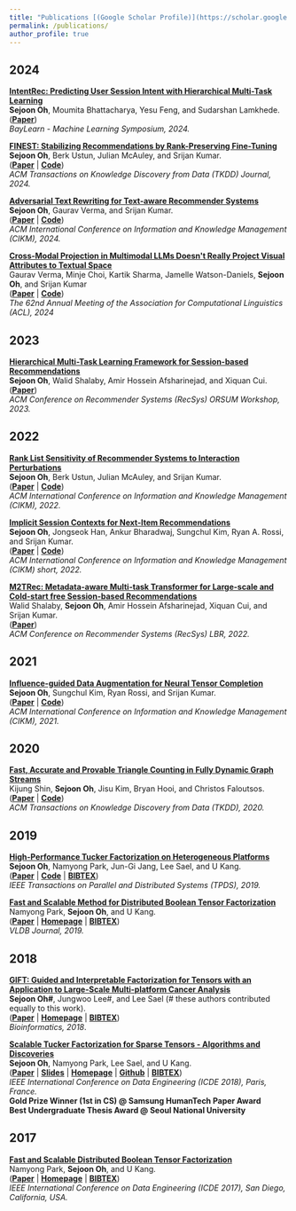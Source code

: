 ```yaml
---
title: "Publications [(Google Scholar Profile)](https://scholar.google.co.kr/citations?user=q_6hq64AAAAJ&hl=en)"
permalink: /publications/
author_profile: true
---
```


## 2024

<b>[IntentRec: Predicting User Session Intent with Hierarchical Multi-Task Learning](https://www.arxiv.org/abs/2408.05353)</b> <br>
**Sejoon Oh**, Moumita Bhattacharya, Yesu Feng, and Sudarshan Lamkhede.  
(**[Paper](https://www.arxiv.org/abs/2408.05353)**)   
<i>BayLearn - Machine Learning Symposium, 2024.</i>

<b>[FINEST: Stabilizing Recommendations by Rank-Preserving Fine-Tuning](https://dl.acm.org/doi/10.1145/3695256)</b> <br>
**Sejoon Oh**, Berk Ustun, Julian McAuley, and Srijan Kumar.  
(**[Paper](https://dl.acm.org/doi/10.1145/3695256)** | **[Code](https://github.com/claws-lab/finest-recsys)**)  
<i>ACM Transactions on Knowledge Discovery from Data (TKDD) Journal, 2024.</i>

<b>[Adversarial Text Rewriting for Text-aware Recommender Systems](https://arxiv.org/abs/2408.00312)</b> <br>
**Sejoon Oh**, Gaurav Verma, and Srijan Kumar.  
(**[Paper](https://arxiv.org/abs/2408.00312)** | **[Code](https://github.com/sejoonoh/ATR)**)   
<i>ACM International Conference on Information and Knowledge Management (CIKM), 2024.</i>

<b>[Cross-Modal Projection in Multimodal LLMs Doesn't Really Project Visual Attributes to Textual Space](https://claws-lab.github.io/projection-in-MLLMs/)</b> <br>
Gaurav Verma, Minje Choi, Kartik Sharma, Jamelle Watson-Daniels, **Sejoon Oh**, and Srijan Kumar  
(**[Paper](https://arxiv.org/abs/2402.16832)** | **[Code](https://github.com/claws-lab/projection-in-MLLMs)**)   
<i>The 62nd Annual Meeting of the Association for Computational Linguistics (ACL), 2024</i>

## 2023

<b>[Hierarchical Multi-Task Learning Framework for Session-based Recommendations](https://arxiv.org/abs/2309.06533)</b> <br>
**Sejoon Oh**, Walid Shalaby, Amir Hossein Afsharinejad, and Xiquan Cui.  
(**[Paper](https://arxiv.org/pdf/2309.06533.pdf)**)   
<i>ACM Conference on Recommender Systems (RecSys) ORSUM Workshop, 2023.</i>

## 2022

<b>[Rank List Sensitivity of Recommender Systems to Interaction Perturbations](https://arxiv.org/abs/2201.12686)</b> <br>
**Sejoon Oh**, Berk Ustun, Julian McAuley, and Srijan Kumar.  
(**[Paper](https://arxiv.org/abs/2201.12686)** | **[Code](https://github.com/claws-lab/casper)**)   
<i>ACM International Conference on Information and Knowledge Management (CIKM), 2022.</i>

<b>[Implicit Session Contexts for Next-Item Recommendations](https://arxiv.org/abs/2208.09076)</b> <br>
**Sejoon Oh**, Jongseok Han, Ankur Bharadwaj, Sungchul Kim, Ryan A. Rossi, and Srijan Kumar.  
(**[Paper](https://arxiv.org/abs/2208.09076)** | **[Code](https://github.com/claws-lab/iscon)**)   
<i>ACM International Conference on Information and Knowledge Management (CIKM) short, 2022.</i>

<b>[M2TRec: Metadata-aware Multi-task Transformer for Large-scale and Cold-start free Session-based Recommendations](https://sejoonoh.github.io/publications/)</b> <br>
Walid Shalaby, **Sejoon Oh**, Amir Hossein Afsharinejad, Xiquan Cui, and Srijan Kumar.  
(**[Paper](https://arxiv.org/abs/2209.11824)**)   
<i>ACM Conference on Recommender Systems (RecSys) LBR, 2022.</i>

## 2021

<b>[Influence-guided Data Augmentation for Neural Tensor Completion](https://arxiv.org/abs/2108.10248)</b> <br>
**Sejoon Oh**, Sungchul Kim, Ryan Rossi, and Srijan Kumar.  
(**[Paper](https://arxiv.org/pdf/2108.10248.pdf)** | **[Code](https://github.com/srijankr/DAIN)**)   
<i>ACM International Conference on Information and Knowledge Management (CIKM), 2021.</i>

## 2020


<b>[Fast, Accurate and Provable Triangle Counting in Fully Dynamic Graph Streams](http://dmlab.kaist.ac.kr/~kijungs/codes/thinkd/)</b> <br>
Kijung Shin, **Sejoon Oh**, Jisu Kim, Bryan Hooi, and Christos Faloutsos.  
(**[Paper](http://dmlab.kaist.ac.kr/~kijungs/papers/thinkdTKDD2020.pdf)** | **[Code](http://dmlab.kaist.ac.kr/~kijungs/codes/thinkd/)**)   
<i>ACM Transactions on Knowledge Discovery from Data (TKDD), 2020.</i>

## 2019

<b>[High-Performance Tucker Factorization on Heterogeneous Platforms](https://ieeexplore.ieee.org/document/8678477)</b> <br>
**Sejoon Oh**, Namyong Park, Jun-Gi Jang, Lee Sael, and U Kang.  
(**[Paper](https://github.com/sejoonoh/sejoonoh.github.io/blob/master/files/GTA_paper.pdf)** | **[Code](https://github.com/sejoonoh/GTA-Tensor)** | **[BIBTEX](https://github.com/sejoonoh/sejoonoh.github.io/blob/master/files/GTA.bib)**)  
<i>IEEE Transactions on Parallel and Distributed Systems (TPDS), 2019.</i>


<b>[Fast and Scalable Method for Distributed Boolean Tensor Factorization](https://link.springer.com/article/10.1007%2Fs00778-019-00538-z)</b> <br>
Namyong Park, **Sejoon Oh**, and U Kang.  
(**[Paper](https://github.com/sejoonoh/sejoonoh.github.io/blob/master/files/VLDBJ.pdf)** | **[Homepage](https://www.cs.cmu.edu/~namyongp/dbtf/)** | **[BIBTEX](https://github.com/sejoonoh/sejoonoh.github.io/blob/master/files/DBTF_VLDB.bib)**)  
<i>VLDB Journal, 2019.</i>

## 2018

<b>[GIFT: Guided and Interpretable Factorization for Tensors with an Application to Large-Scale Multi-platform Cancer Analysis](https://doi.org/10.1093/bioinformatics/bty490)</b> <br>
**Sejoon Oh#**, Jungwoo Lee#, and Lee Sael (# these authors contributed equally to this work).  
(**[Paper](https://github.com/sejoonoh/sejoonoh.github.io/blob/master/files/GIFT_bioinformatics.pdf)** | **[Homepage](https://github.com/leesael/GIFT)** | **[BIBTEX](https://github.com/sejoonoh/sejoonoh.github.io/blob/master/files/GIFT.bib)**)  
<i>Bioinformatics, 2018</i>.

<b>[Scalable Tucker Factorization for Sparse Tensors - Algorithms and Discoveries](https://ieeexplore.ieee.org/document/8509325)</b><br>
**Sejoon Oh**, Namyong Park, Lee Sael, and U Kang.  
(**[Paper](https://github.com/sejoonoh/sejoonoh.github.io/blob/master/files/P-Tucker_ICDE2018_proceeding.pdf)** | **[Slides](https://github.com/sejoonoh/sejoonoh.github.io/blob/master/files/P_Tucker_ICDE_2018.pptx)** | **[Homepage](https://datalab.snu.ac.kr/ptucker/)** | **[Github](https://github.com/sejoonoh/P-Tucker)** | **[BIBTEX](https://github.com/sejoonoh/sejoonoh.github.io/blob/master/files/PTucker.bib)**)  
<i>IEEE International Conference on Data Engineering (ICDE 2018), Paris, France.</i>  
**Gold Prize Winner (1st in CS) @ Samsung HumanTech Paper Award**  
**Best Undergraduate Thesis Award @ Seoul National University**

## 2017

<b>[Fast and Scalable Distributed Boolean Tensor Factorization](https://ieeexplore.ieee.org/document/7930048)</b><br>
Namyong Park, **Sejoon Oh**, and U Kang.  
(**[Paper](https://github.com/sejoonoh/sejoonoh.github.io/blob/master/files/DBTF_IEEE.pdf)** | **[Homepage](https://datalab.snu.ac.kr/dbtf/)** | **[BIBTEX](https://github.com/sejoonoh/sejoonoh.github.io/blob/master/files/DBTF.bib)**)  
<i>IEEE International Conference on Data Engineering (ICDE 2017), San Diego, California, USA.
